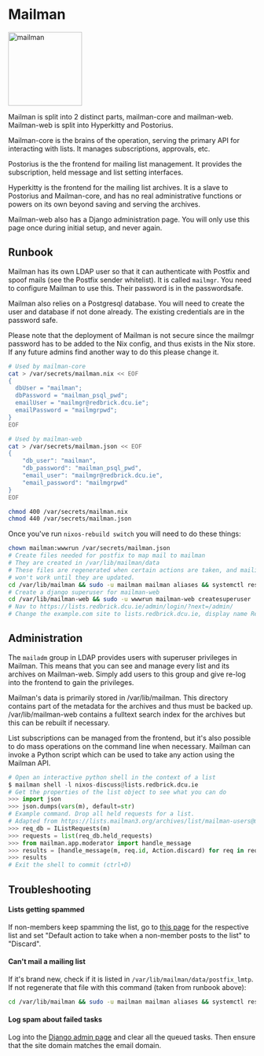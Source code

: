 # Mailman

<img src="https://www.list.org/images/logo2010-2.jpg" alt="mailman" width="150" />

Mailman is split into 2 distinct parts, mailman-core and mailman-web.
Mailman-web is split into Hyperkitty and Postorius.

Mailman-core is the brains of the operation, serving the primary API
for interacting with lists. It manages subscriptions, approvals, etc.

Postorius is the the frontend for mailing list management. It provides
the subscription, held message and list setting interfaces.

Hyperkitty is the frontend for the mailing list archives. It is a slave
to Postorius and Mailman-core, and has no real administrative functions
or powers on its own beyond saving and serving the archives.

Mailman-web also has a Django administration page. You will only use this
page once during initial setup, and never again.

## Runbook

Mailman has its own LDAP user so that it can authenticate with Postfix
and spoof mails (see the Postfix sender whitelist). It is called `mailmgr`.
You need to configure Mailman to use this. Their password is in the
passwordsafe.

Mailman also relies on a Postgresql database. You will need to create the
user and database if not done already. The existing credentials are in the
password safe.

Please note that the deployment of Mailman is not secure since the mailmgr
password has to be added to the Nix config, and thus exists in the Nix store.
If any future admins find another way to do this please change it.

```bash
# Used by mailman-core
cat > /var/secrets/mailman.nix << EOF
{
  dbUser = "mailman";
  dbPassword = "mailman_psql_pwd";
  emailUser = "mailmgr@redbrick.dcu.ie";
  emailPassword = "mailmgrpwd";
}
EOF

# Used by mailman-web
cat > /var/secrets/mailman.json << EOF
{
	"db_user": "mailman",
	"db_password": "mailman_psql_pwd",
	"email_user": "mailmgr@redbrick.dcu.ie",
	"email_password": "mailmgrpwd"
}
EOF

chmod 400 /var/secrets/mailman.nix
chmod 440 /var/secrets/mailman.json
```

Once you've run `nixos-rebuild switch` you will need to do these things:

```bash
chown mailman:wwwrun /var/secrets/mailman.json
# Create files needed for postfix to map mail to mailman
# They are created in /var/lib/mailman/data
# These files are regenerated when certain actions are taken, and mailing lists
# won't work until they are updated.
cd /var/lib/mailman && sudo -u mailman mailman aliases && systemctl restart postfix
# Create a django superuser for mailman-web
cd /var/lib/mailman-web && sudo -u wwwrun mailman-web createsuperuser
# Nav to https://lists.redbrick.dcu.ie/admin/login/?next=/admin/
# Change the example.com site to lists.redbrick.dcu.ie, display name Redbrick Lists
```

## Administration

The `mailadm` group in LDAP provides users with superuser privileges in
Mailman. This means that you can see and manage every list and its archives
on Mailman-web. Simply add users to this group and give re-log into
the frontend to gain the privileges.

Mailman's data is primarily stored in /var/lib/mailman. This directory contains
part of the metadata for the archives and thus must be backed up.
/var/lib/mailman-web contains a fulltext search index for the archives but this
can be rebuilt if necessary.

List subscriptions can be managed from the frontend, but it's also possible
to do mass operations on the command line when necessary. Mailman can invoke
a Python script which can be used to take any action using the Mailman API.

```python
# Open an interactive python shell in the context of a list
$ mailman shell -l nixos-discuss@lists.redbrick.dcu.ie
# Get the properties of the list object to see what you can do
>>> import json
>>> json.dumps(vars(m), default=str)
# Example command. Drop all held requests for a list.
# Adapted from https://lists.mailman3.org/archives/list/mailman-users@mailman3.org/message/2JACJENOUDODYHRVL6VCNZNFRZNIRIE3/
>>> req_db = IListRequests(m)
>>> requests = list(req_db.held_requests)
>>> from mailman.app.moderator import handle_message
>>> results = [handle_message(m, req.id, Action.discard) for req in requests]
>>> results
# Exit the shell to commit (ctrl+D)
```

## Troubleshooting

#### Lists getting spammed

If non-members keep spamming the list, go to [this page](https://lists.redbrick.dcu.ie/postorius/lists/announce-redbrick.lists.redbrick.dcu.ie/settings/message_acceptance)
for the respective list and set "Default action to take when a non-member
posts to the list" to "Discard".

#### Can't mail a mailing list

If it's brand new, check if it is listed in `/var/lib/mailman/data/postfix_lmtp`.
If not regenerate that file with this command (taken from runbook above):

```bash
cd /var/lib/mailman && sudo -u mailman mailman aliases && systemctl restart postfix
```

#### Log spam about failed tasks

Log into the [Django admin page](https://lists.redbrick.dcu.ie/admin/django_q/ormq/)
and clear all the queued tasks. Then ensure that the site domain matches
the email domain.
